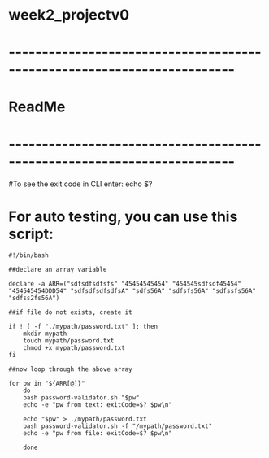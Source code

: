 # week2_projectv0 

# ------------------------------------------------------------------------
# ReadMe 
# ------------------------------------------------------------------------

#To see the exit code in CLI enter: echo $?

# For auto testing, you can use this script:
    #!/bin/bash

    ##declare an array variable

    declare -a ARR=("sdfsdfsdfsfs" "45454545454" "454545sdfsdf45454" "454545454DDD54" "sdfsdfsdfsdfsA" "sdfs56A" "sdfsfs56A" "sdfssfs56A" "sdfss2fs56A")

    ##if file do not exists, create it

    if ! [ -f "./mypath/password.txt" ]; then
        mkdir mypath
        touch mypath/password.txt
        chmod +x mypath/password.txt
    fi

    ##now loop through the above array

    for pw in "${ARR[@]}"
        do
        bash password-validator.sh "$pw"
        echo -e "pw from text: exitCode=$? $pw\n"

        echo "$pw" > ./mypath/password.txt
        bash password-validator.sh -f "/mypath/password.txt"
        echo -e "pw from file: exitCode=$? $pw\n"

        done

